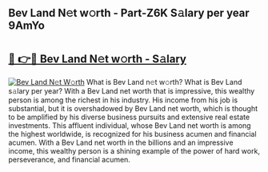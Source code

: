## Bev Land N𝚎t w𝚘rth - Part-Z6K S𝚊lary per year 9AmYo

# <h2><a href="http://gc48onq.nevu.top/?p=Bev+Land">🔗 👉🔴 Bev Land N𝚎t w𝚘rth - S𝚊lary</a></h2>

[![Bev Land N𝚎t W𝚘rth](https://i.imgur.com/Oavwk0R.jpeg)](http://gc48onq.nevu.top/?p=Bev+Land)
What is Bev Land n𝚎t w𝚘rth? What is Bev Land s𝚊lary per year?
With a Bev Land net worth that is impressive, this wealthy person is among the richest in his industry. His income from his job is substantial, but it is overshadowed by Bev Land net worth, which is thought to be amplified by his diverse business pursuits and extensive real estate investments. This affluent individual, whose Bev Land net worth is among the highest worldwide, is recognized for his business acumen and financial acumen. With a Bev Land net worth in the billions and an impressive income, this wealthy person is a shining example of the power of hard work, perseverance, and financial acumen.
